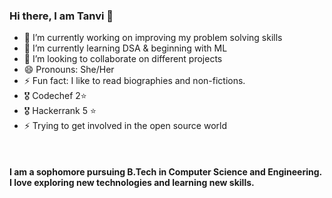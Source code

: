 


### Hi there, I am Tanvi 👋


- 🔭 I’m currently working on improving my problem solving skills
- 🌱 I’m currently learning DSA & beginning with ML
- 👯 I’m looking to collaborate on different projects
- 😄 Pronouns: She/Her
- ⚡ Fun fact: I like to read biographies and non-fictions.
- 🎖  Codechef 2⭐
- 🎖  Hackerrank  5 ⭐
- ⚡ Trying to get involved in the open source world
<br />

#### I am a sophomore pursuing B.Tech in Computer Science and Engineering. I love exploring new technologies and learning new skills.

